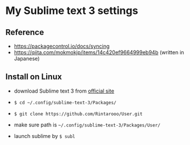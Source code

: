 # My Sublime text 3 settings

## Reference
* https://packagecontrol.io/docs/syncing
* https://qiita.com/mokmokjp/items/14c420ef9664999eb94b (written in Japanese)

## Install on Linux

* download Sublime text 3 from [official site](https://www.sublimetext.com/3)

* `$ cd ~/.config/sublime-text-3/Packages/`

* `$ git clone https://github.com/Rintarooo/User.git`

* make sure path is `~/.config/sublime-text-3/Packages/User/`

* launch sublime by `$ subl`
